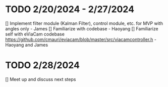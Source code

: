 # TODO 2/20/2024 - 2/27/2024

[] Implement filter module (Kalman Filter), control module, etc. for MVP with angles only - James 
[] Familiarize with codebase - Haoyang
[] Familiarize self with eViaCam codebase https://github.com/cmauri/eviacam/blob/master/src/viacamcontroller.h - Haoyang and James

# TODO 2/28/2024 

[] Meet up and discuss next steps


